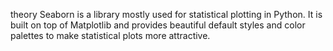 theory
Seaborn is a library mostly used for statistical plotting in Python. It is built on top of Matplotlib and provides beautiful default styles and color palettes to make statistical plots more attractive.

